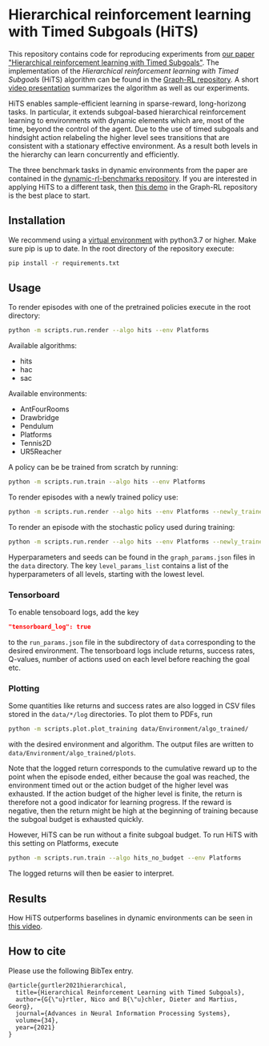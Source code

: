 # Hierarchical reinforcement learning with Timed Subgoals (HiTS)

This repository contains code for reproducing experiments from [our paper "Hierarchical reinforcement learning with Timed Subgoals"](https://proceedings.neurips.cc/paper/2021/hash/b59c21a078fde074a6750e91ed19fb21-Abstract.html). The implementation of the *Hierarchical reinforcement learning with Timed Subgoals* (HiTS) algorithm can be found in the [Graph-RL repository](https://github.com/nicoguertler/graph_rl). A short [video presentation](https://youtu.be/JkPaI3uZU6c) summarizes the algorithm as well as our experiments.

HiTS enables sample-efficient learning in sparse-reward, long-horizong tasks. In particular, it extends subgoal-based hierarchical reinforcement learning to environments with dynamic elements which are, most of the time, beyond the control of the agent. Due to the use of timed subgoals and hindsight action relabeling the higher level sees transitions that are consistent with a stationary effective environment. As a result both levels in the hierarchy can learn concurrently and efficiently.

The three benchmark tasks in dynamic environments from the paper are contained in the [dynamic-rl-benchmarks repository](https://github.com/martius-lab/dynamic-rl-benchmarks). If you are interested in applying HiTS to a different task, then [this demo](https://github.com/nicoguertler/graph_rl/blob/master/demos/hits_drawbridge_env.py) in the Graph-RL repository is the best place to start. 

## Installation

We recommend using a [virtual environment](https://docs.python.org/3/tutorial/venv.html) with python3.7 or higher. Make sure pip is up to date. In the root directory of the repository execute:

```bash
pip install -r requirements.txt
```

## Usage

To render episodes with one of the pretrained policies execute in the root directory:

```bash
python -m scripts.run.render --algo hits --env Platforms

```
Available algorithms:
* hits
* hac
* sac

Available environments:
* AntFourRooms
* Drawbridge
* Pendulum
* Platforms
* Tennis2D
* UR5Reacher

A policy can be be trained from scratch by running:

```bash
python -m scripts.run.train --algo hits --env Platforms

```
To render episodes with a newly trained policy use:

```bash
python -m scripts.run.render --algo hits --env Platforms --newly_trained

```

To render an episode with the stochastic policy used during training:

```bash
python -m scripts.run.render --algo hits --env Platforms --newly_trained --stochastic

```

Hyperparameters and seeds can be found in the `graph_params.json` files in the `data` directory. The key `level_params_list` contains a list of the hyperparameters of all levels, starting with the lowest level.

### Tensorboard

To enable tensoboard logs, add the key

```json
"tensorboard_log": true
```

to the `run_params.json` file in the subdirectory of `data` corresponding to the desired environment. The tensorboard logs include returns, success rates, Q-values, number of actions used on each level before reaching the goal etc.

### Plotting 

Some quantities like returns and success rates are also logged in CSV files stored in the `data/*/log` directories. To plot them to PDFs, run

```bash
python -m scripts.plot.plot_training data/Environment/algo_trained/
```

with the desired environment and algorithm. The output files are written to `data/Environment/algo_trained/plots`.

Note that the logged return corresponds to the cumulative reward up to the point when the episode ended, either because the goal was reached, the environment timed out or the action budget of the higher level was exhausted. If the action budget of the higher level is finite, the return is therefore not a good indicator for learning progress. If the reward is negative, then the return might be high at the beginning of training because the subgoal budget is exhausted quickly. 

However, HiTS can be run without a finite subgoal budget. To run HiTS with this setting on Platforms, execute

```bash
python -m scripts.run.train --algo hits_no_budget --env Platforms
```

The logged returns will then be easier to interpret.

## Results

How HiTS outperforms baselines in dynamic environments can be seen in [this video](https://youtu.be/JkPaI3uZU6c?t=287).

## How to cite

Please use the following BibTex entry.

```
@article{gurtler2021hierarchical,
  title={Hierarchical Reinforcement Learning with Timed Subgoals},
  author={G{\"u}rtler, Nico and B{\"u}chler, Dieter and Martius, Georg},
  journal={Advances in Neural Information Processing Systems},
  volume={34},
  year={2021}
}
```
